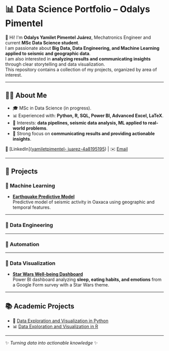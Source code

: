 # 📊 Data Science Portfolio – Odalys Pimentel  

👋 Hi! I'm **Odalys Yamilet Pimentel Juárez**, Mechatronics Engineer and current **MSc Data Science student**.  
I am passionate about **Big Data, Data Engineering, and Machine Learning applied to seismic and geographic data**.  
I am also interested in **analyzing results and communicating insights** through clear storytelling and data visualization.  
This repository contains a collection of my projects, organized by area of interest.  

---

## 🧑‍💻 About Me  
- 🎓 MSc in Data Science (in progress).    
- 📊 Experienced with: **Python, R, SQL, Power BI, Advanced Excel, LaTeX**.  
- 🚀 Interests: **data pipelines, seismic data analysis, ML applied to real-world problems**.  
- 🎯 Strong focus on **communicating results and providing actionable insights**.  

🔗 [LinkedIn]([yamiletpimentel-
juarez-4a8195195](https://www.linkedin.com/in/yamilet-pimentel-juarez-4a8195195/)) | ✉️ [Email](odalyspimentel0@gmail.com)  

---

## 🚀 Projects  

### 🔹 Machine Learning  
- **[Earthquake Predictive Model](Machine%20Learning/Zonas%20de%20Riesgo%20Sísmico/)**  
  Predictive model of seismic activity in Oaxaca using geographic and temporal features.  

---

### 🔹 Data Engineering  


---
### 🔹 Automation


---

### 🔹 Data Visualization  
- **[Star Wars Well-being Dashboard](./Data%20Visualization/powerbi-wellbeing-starwars/)**  
  Power BI dashboard analyzing **sleep, eating habits, and emotions** from a Google Form survey with a Star Wars theme.  

---
## 📚 Academic Projects

- 🐍 [Data Exploration and Visualization in Python](./Machine%20Learning/Proyectos%20académicos/Python/)
- 📊 [Data Exploration and Visualization in R](./Machine%20Learning/Proyectos%20académicos/R/)

---

✨ *Turning data into actionable knowledge* ✨  


